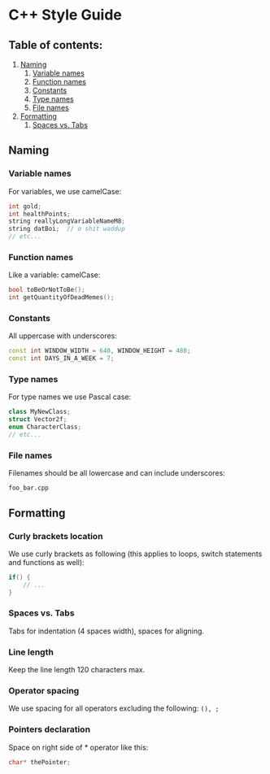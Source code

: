 # C++ Style Guide
## Table of contents:
1.  [Naming](#naming)
    1.  [Variable names](#variable-names)
    2.  [Function names](#function-names)
    3.  [Constants](#constants)
    4.  [Type names](#type-names)
    5.  [File names](#file-names)
2.  [Formatting](#formatting)
    1.  [Spaces vs. Tabs](#spaces-vs-tabs)

## Naming
### Variable names
For variables, we use camelCase:
```c++
int gold;
int healthPoints;
string reallyLongVariableNameM8;
string datBoi;  // o shit waddup
// etc...
```

### Function names
Like a variable: camelCase:
```c++
bool toBeOrNotToBe();
int getQuantityOfDeadMemes();
```

### Constants
All uppercase with underscores:
```c++
const int WINDOW_WIDTH = 640, WINDOW_HEIGHT = 480;
const int DAYS_IN_A_WEEK = 7;
```

### Type names
For type names we use Pascal case:
```c++
class MyNewClass;
struct Vector2f;
enum CharacterClass;
// etc...
```

### File names
Filenames should be all lowercase and can include underscores:
```
foo_bar.cpp
```

## Formatting
### Curly brackets location
We use curly brackets as following (this applies to loops, switch statements and functions as well):
```c++
if() {
    // ...
}
```

### Spaces vs. Tabs
Tabs for indentation (4 spaces width), spaces for aligning.

### Line length
Keep the line length 120 characters max.

### Operator spacing
We use spacing for all operators excluding the following:
`(), ;`

### Pointers declaration
Space on right side of * operator like this:
```c++
char* thePointer;
```
